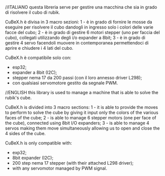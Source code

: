 //ITALIANO
questa libreria serve per gestire una macchina che sia in grado di risolvere il cubo di rubik.

CuBeX.h è divisa in 3 macro sezioni:
1 - è in grado di fornire le mosse da eseguire per risolvere il cubo dandogli in ingresso solo i colori delle varie facce del cubo;
2 - è in grado di gestire 6 motori stepper (uno per faccia del  cubo), collegati utilizzando degli i/o expander a 8bit;
3 - è in grado di gestire 4 servo facendoli muovere in contemporanea permettendoci di aprire e chiudere i 4 lati del cubo.

CuBeX.h è compatibile solo con:
- esp32;
- expander a 8bit (I2C);
- stepper nema 17 da 200 passi (con il loro annesso driver L298);
- con qualsiasi servomotore gestito da segnale PWM.

//ENGLISH
this library is used to manage a machine that is able to solve the rubik's cube.

CuBeX.h is divided into 3 macro sections: 
 1 - it is able to provide the moves to perform to solve the cube by giving it input only the colors of the various faces of the cube; 
 2 - is able to manage 6 stepper motors (one per face of the cube), connected using 8bit I/O expanders; 
 3 - is able to manage 4 servos making them move simultaneously allowing us to open and close the 4 sides of the cube.

CuBeX.h is only compatible with:

- exp32;
- 8bit expander (I2C);
- 200 step nema 17 stepper (with their attached L298 driver);
- with any servomotor managed by PWM signal.
